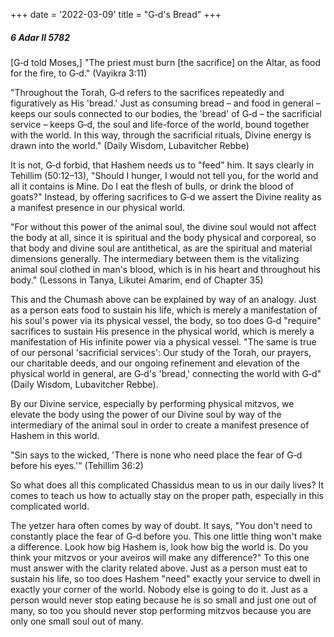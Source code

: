 +++
date = '2022-03-09'
title = "G‑d's Bread"
+++

##### 6 Adar II 5782

[G‑d told Moses,] "The priest must burn [the sacrifice] on the Altar, as food for the fire, to G‑d." (Vayikra 3:11)

"Throughout the Torah, G‑d refers to the sacrifices repeatedly and figuratively as His 'bread.' Just as consuming bread – and food in general – keeps our souls connected to our bodies, the 'bread' of G‑d – the sacrificial service – keeps G‑d, the soul and life-force of the world, bound together with the world. In this way, through the sacrificial rituals, Divine energy is drawn into the world." (Daily Wisdom, Lubavitcher Rebbe)

It is not, G‑d forbid, that Hashem needs us to "feed" him. It says clearly in Tehillim (50:12–13), "Should I hunger, I would not tell you, for the world and all it contains is Mine. Do I eat the flesh of bulls, or drink the blood of goats?" Instead, by offering sacrifices to G‑d we assert the Divine reality as a manifest presence in our physical world.

"For without this power of the animal soul, the divine soul would not affect the body at all, since it is spiritual and the body physical and corporeal, so that body and divine soul are antithetical, as are the spiritual and material dimensions generally. The intermediary between them is the vitalizing animal soul clothed in man's blood, which is in his heart and throughout his body." (Lessons in Tanya, Likutei Amarim, end of Chapter 35)

This and the Chumash above can be explained by way of an analogy. Just as a person eats food to sustain his life, which is merely a manifestation of his soul's power via its physical vessel, the body, so too does G‑d "require" sacrifices to sustain His presence in the physical world, which is merely a manifestation of His infinite power via a physical vessel. "The same is true of our personal 'sacrificial services': Our study of the Torah, our prayers, our charitable deeds, and our ongoing refinement and elevation of the physical world in general, are G‑d's 'bread,' connecting the world with G‑d" (Daily Wisdom, Lubavitcher Rebbe).

By our Divine service, especially by performing physical mitzvos, we elevate the body using the power of our Divine soul by way of the intermediary of the animal soul in order to create a manifest presence of Hashem in this world.

"Sin says to the wicked, 'There is none who need place the fear of G‑d before his eyes.'" (Tehillim 36:2)

So what does all this complicated Chassidus mean to us in our daily lives? It comes to teach us how to actually stay on the proper path, especially in this complicated world.

The yetzer hara often comes by way of doubt. It says, "You don't need to constantly place the fear of G‑d before you. This one little thing won't make a difference. Look how big Hashem is, look how big the world is. Do you think your mitzvos or your aveiros will make any difference?" To this one must answer with the clarity related above. Just as a person must eat to sustain his life, so too does Hashem "need" exactly your service to dwell in exactly your corner of the world. Nobody else is going to do it. Just as a person would never stop eating because he is so small and just one out of many, so too you should never stop performing mitzvos because you are only one small soul out of many.
